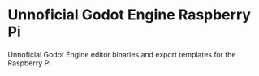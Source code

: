 # Unnoficial Godot Engine Raspberry Pi

Unnoficial Godot Engine editor binaries and export templates for the Raspberry Pi
